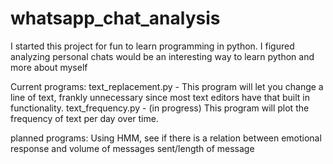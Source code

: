 # whatsapp_chat_analysis

I started this project for fun to learn programming in python. I figured analyzing personal chats would be an interesting way to learn python and more about myself

Current programs:
text_replacement.py - This program will let you change a line of text, frankly unnecessary since most text editors have that built in functionality.
text_frequency.py - (in progress) This program will plot the frequency of text per day over time.

planned programs:
Using HMM, see if there is a relation between emotional response and volume of messages sent/length of message


